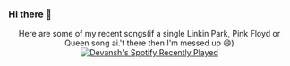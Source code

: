 ### Hi there 👋

<!--
**devanshsah03/devanshsah03** is a ✨ _special_ ✨ repository because its `README.md` (this file) appears on your GitHub profile.

Here are some ideas to get you started:

- 🔭 I’m currently working on ...
- 🌱 I’m currently learning ...
- 👯 I’m looking to collaborate on ...
- 🤔 I’m looking for help with ...
- 💬 Ask me about ...
- 📫 How to reach me: ...
- 😄 Pronouns: ...
- ⚡ Fun fact: ...
-->
<div align="center">
  Here are some of my recent songs(if a single Linkin Park, Pink Floyd or Queen song ai.'t there then I'm messed up 😄)
</div>
<div align="center">
  <a href="#">
    <img src="https://spotify-recently-played-readme.vercel.app/api?user=31dl5watp5nyc7wwzxpurbhp4ux4" alt="Devansh's Spotify Recently Played"/>
  </a>
</div>
